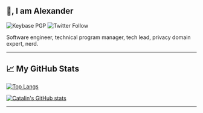 ## 👋, I am Alexander

![Keybase PGP](https://img.shields.io/keybase/pgp/lake?logo=keybase&style=for-the-badge)
![Twitter Follow](https://img.shields.io/twitter/follow/alkemann?logo=twitter&style=for-the-badge)

Software engineer, technical program manager, tech lead, privacy domain expert, nerd.

---


## &#x1f4c8; My GitHub Stats

[![Top Langs](https://github-readme-stats.vercel.app/api/top-langs/?username=alkemann&hide=html,css&theme=cobalt)](https://github.com/anuraghazra/github-readme-stats)

[![Catalin's GitHub stats](https://github-readme-stats.vercel.app/api?username=alkemann&theme=cobalt)](https://github.com/anuraghazra/github-readme-stats)

---

<!--
**alkemann/alkemann** is a ✨ _special_ ✨ repository because its `README.md` (this file) appears on your GitHub profile.

Here are some ideas to get you started:

- 🔭 I’m currently working on ...
- 🌱 I’m currently learning ...
- 👯 I’m looking to collaborate on ...
- 🤔 I’m looking for help with ...
- 💬 Ask me about ...
- 📫 How to reach me: ...
- 😄 Pronouns: ...
- ⚡ Fun fact: ...
-->
